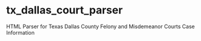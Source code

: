# tx_dallas_court_parser
HTML Parser for Texas Dallas County Felony and Misdemeanor Courts Case Information
